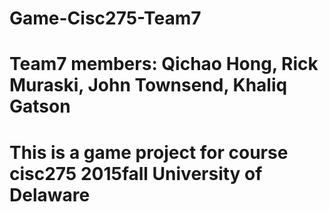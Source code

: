 # Game-Cisc275-Team7
# Team7 members: Qichao Hong, Rick Muraski, John Townsend, Khaliq Gatson
# This is a game project for course cisc275 2015fall University of Delaware
